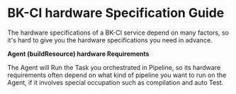  # BK-CI hardware Specification Guide 

 The hardware specifications of a BK-CI service depend on many factors, so it's hard to give you the hardware specifications you need in advance. 

 **Agent (buildResource) hardware Requirements** 

 The Agent will Run the Task you orchestrated in Pipeline, so its hardware requirements often depend on what kind of pipeline you want to run on the Agent, if it involves special occupation such as compilation and auto Test. 